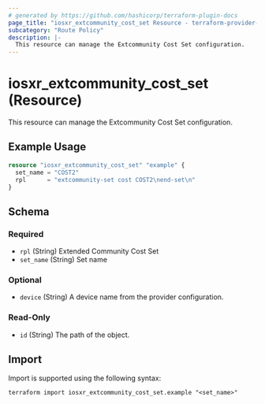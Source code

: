 ```yaml
---
# generated by https://github.com/hashicorp/terraform-plugin-docs
page_title: "iosxr_extcommunity_cost_set Resource - terraform-provider-iosxr"
subcategory: "Route Policy"
description: |-
  This resource can manage the Extcommunity Cost Set configuration.
---
```


# iosxr_extcommunity_cost_set (Resource)

This resource can manage the Extcommunity Cost Set configuration.

## Example Usage

```terraform
resource "iosxr_extcommunity_cost_set" "example" {
  set_name = "COST2"
  rpl      = "extcommunity-set cost COST2\nend-set\n"
}
```

<!-- schema generated by tfplugindocs -->
## Schema

### Required

- `rpl` (String) Extended Community Cost Set
- `set_name` (String) Set name

### Optional

- `device` (String) A device name from the provider configuration.

### Read-Only

- `id` (String) The path of the object.

## Import

Import is supported using the following syntax:

```shell
terraform import iosxr_extcommunity_cost_set.example "<set_name>"
```
